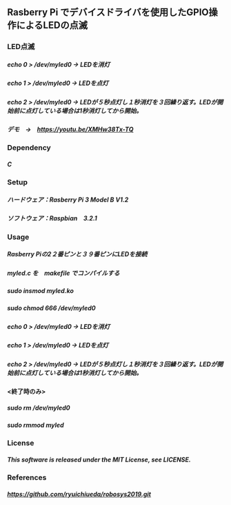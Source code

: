 ## Rasberry Pi でデバイスドライバを使用したGPIO操作によるLEDの点滅

### LED点滅
##### echo 0 > /dev/myled0  → LEDを消灯
##### echo 1 > /dev/myled0  → LEDを点灯
##### echo 2 > /dev/myled0  → LEDが５秒点灯し１秒消灯を３回繰り返す。LEDが開始前に点灯している場合は1秒消灯してから開始。
##### デモ　→　https://youtu.be/XMHw38Tx-TQ

### Dependency
##### C

### Setup
##### ハードウェア：Rasberry Pi 3 Model B V1.2
##### ソフトウェア：Raspbian　3.2.1

### Usage
##### Rasberry Piの2２番ピンと３９番ピンにLEDを接続
##### myled.c を　makefile でコンパイルする
##### sudo insmod myled.ko
##### sudo chmod 666 /dev/myled0
##### echo 0 > /dev/myled0  → LEDを消灯
##### echo 1 > /dev/myled0  → LEDを点灯
##### echo 2 > /dev/myled0  → LEDが５秒点灯し１秒消灯を３回繰り返す。LEDが開始前に点灯している場合は1秒消灯してから開始。
#### <終了時のみ>
##### sudo rm /dev/myled0 
##### sudo rmmod myled

### License
##### This software is released under the MIT License, see LICENSE.

### References
##### https://github.com/ryuichiueda/robosys2019.git
